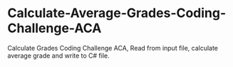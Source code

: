 # Calculate-Average-Grades-Coding-Challenge-ACA
Calculate Grades Coding Challenge ACA, Read from input file, calculate average grade and write to C# file.
